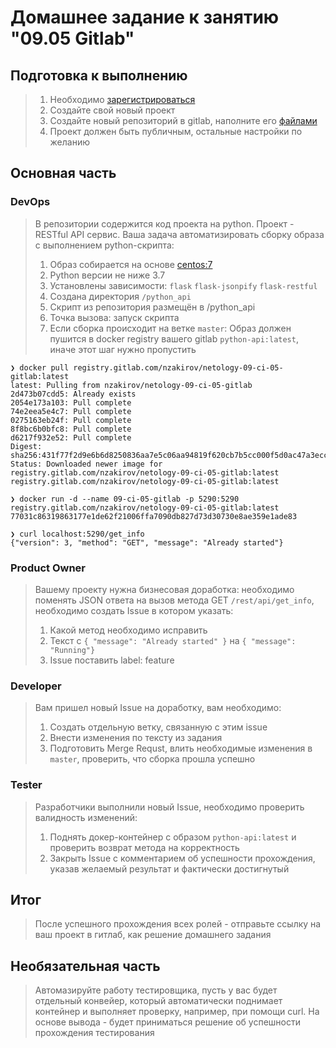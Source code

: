 # Домашнее задание к занятию "09.05 Gitlab"

## Подготовка к выполнению

>1. Необходимо [зарегистрироваться](https://about.gitlab.com/free-trial/)
>2. Создайте свой новый проект
>3. Создайте новый репозиторий в gitlab, наполните его [файлами](./repository)
>4. Проект должен быть публичным, остальные настройки по желанию

## Основная часть

### DevOps

>В репозитории содержится код проекта на python. Проект - RESTful API сервис. Ваша задача автоматизировать сборку образа с выполнением python-скрипта:
>1. Образ собирается на основе [centos:7](https://hub.docker.com/_/centos?tab=tags&page=1&ordering=last_updated)
>2. Python версии не ниже 3.7
>3. Установлены зависимости: `flask` `flask-jsonpify` `flask-restful`
>4. Создана директория `/python_api`
>5. Скрипт из репозитория размещён в /python_api
>6. Точка вызова: запуск скрипта
>7. Если сборка происходит на ветке `master`: Образ должен пушится в docker registry вашего gitlab `python-api:latest`, иначе этот шаг нужно пропустить

```
❯ docker pull registry.gitlab.com/nzakirov/netology-09-ci-05-gitlab:latest
latest: Pulling from nzakirov/netology-09-ci-05-gitlab
2d473b07cdd5: Already exists
2054e173a103: Pull complete
74e2eea5e4c7: Pull complete
0275163eb24f: Pull complete
8f8bc6b0bfc8: Pull complete
d6217f932e52: Pull complete
Digest: sha256:431f77f2d9e6b6d8250836aa7e5c06aa94819f620cb7b5cc000f5d0ac47a3ecc
Status: Downloaded newer image for registry.gitlab.com/nzakirov/netology-09-ci-05-gitlab:latest
registry.gitlab.com/nzakirov/netology-09-ci-05-gitlab:latest
```

```
❯ docker run -d --name 09-ci-05-gitlab -p 5290:5290 registry.gitlab.com/nzakirov/netology-09-ci-05-gitlab:latest
77031c86319863177e1de62f21006ffa7090db827d73d30730e8ae359e1ade83
```

```
❯ curl localhost:5290/get_info
{"version": 3, "method": "GET", "message": "Already started"}
```
### Product Owner

>Вашему проекту нужна бизнесовая доработка: необходимо поменять JSON ответа на вызов метода GET `/rest/api/get_info`, необходимо создать Issue в котором указать:
>1. Какой метод необходимо исправить
>2. Текст с `{ "message": "Already started" }` на `{ "message": "Running"}`
>3. Issue поставить label: feature

### Developer

>Вам пришел новый Issue на доработку, вам необходимо:
>1. Создать отдельную ветку, связанную с этим issue
>2. Внести изменения по тексту из задания
>3. Подготовить Merge Requst, влить необходимые изменения в `master`, проверить, что сборка прошла успешно


### Tester

>Разработчики выполнили новый Issue, необходимо проверить валидность изменений:
>1. Поднять докер-контейнер с образом `python-api:latest` и проверить возврат метода на корректность
>2. Закрыть Issue с комментарием об успешности прохождения, указав желаемый результат и фактически достигнутый

## Итог

>После успешного прохождения всех ролей - отправьте ссылку на ваш проект в гитлаб, как решение домашнего задания

## Необязательная часть

>Автомазируйте работу тестировщика, пусть у вас будет отдельный конвейер, который автоматически поднимает контейнер и выполняет проверку, например, при помощи curl. На основе вывода - будет приниматься решение об успешности прохождения тестирования

